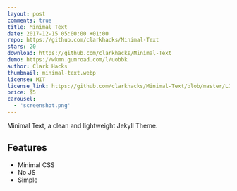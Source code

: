 ```yaml
---
layout: post
comments: true
title: Minimal Text
date: 2017-12-15 05:00:00 +01:00
repo: https://github.com/clarkhacks/Minimal-Text
stars: 20
download: https://github.com/clarkhacks/Minimal-Text
demo: https://wkmn.gumroad.com/l/uobbk
author: Clark Hacks
thumbnail: minimal-text.webp
license: MIT
license_link: https://github.com/clarkhacks/Minimal-Text/blob/master/LICENSE
price: $5
carousel:
  - 'screenshot.png'
---
```


Minimal Text, a clean and lightweight Jekyll Theme.

## Features

* Minimal CSS
* No JS
* Simple
